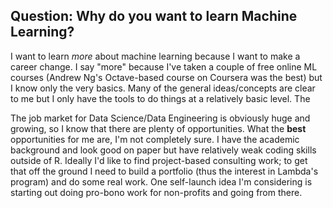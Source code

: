 ## Question: Why do you want to learn Machine Learning?

I want to learn *more* about machine learning because I want to make a career change. I say "more" because I've taken a couple of free online ML courses (Andrew Ng's Octave-based course on Coursera was the best) but I know only the very basics. Many of the general ideas/concepts are clear to me but I only have the tools to do things at a relatively basic level. The 

The job market for Data Science/Data Engineering is obviously huge and growing, so I know that there are plenty of opportunities. What the **best** opportunities for me are, I'm not completely sure. I have the academic background and look good on paper but have relatively weak coding skills outside of R. Ideally I'd like to find project-based consulting work; to get that off the ground I need to build a portfolio (thus the interest in Lambda's program) and do some real work. One self-launch idea I'm considering is starting out doing pro-bono work for non-profits and going from there.